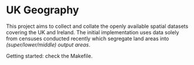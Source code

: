 # UK Geography

This project aims to collect and collate the openly available spatial datasets covering the UK and Ireland. The initial implementation uses data solely from censuses conducted recently which segregate land areas into *(super/lower/middle) output areas*.

Getting started: check the Makefile.
